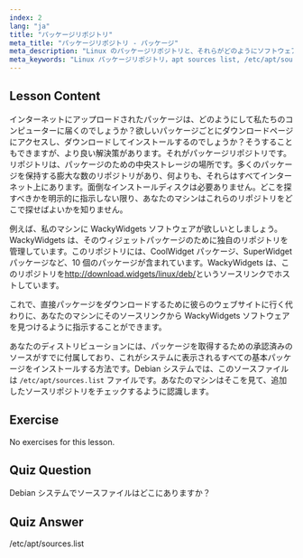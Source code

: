 ```yaml
---
index: 2
lang: "ja"
title: "パッケージリポジトリ"
meta_title: "パッケージリポジトリ - パッケージ"
meta_description: "Linux のパッケージリポジトリと、それらがどのようにソフトウェアを管理するかを学びます。簡単なインストールのために、/etc/apt/sources.list のようなパッケージソースを見つけて追加する方法を発見します。"
meta_keywords: "Linux パッケージリポジトリ，apt sources list, /etc/apt/sources.list, Linux パッケージ，Linux 初心者，Linux チュートリアル，パッケージ管理"
---
```


## Lesson Content

インターネットにアップロードされたパッケージは、どのようにして私たちのコンピューターに届くのでしょうか？欲しいパッケージごとにダウンロードページにアクセスし、ダウンロードしてインストールするのでしょうか？そうすることもできますが、より良い解決策があります。それがパッケージリポジトリです。リポジトリは、パッケージのための中央ストレージの場所です。多くのパッケージを保持する膨大な数のリポジトリがあり、何よりも、それらはすべてインターネット上にあります。面倒なインストールディスクは必要ありません。どこを探すべきかを明示的に指示しない限り、あなたのマシンはこれらのリポジトリをどこで探せばよいかを知りません。

例えば、私のマシンに WackyWidgets ソフトウェアが欲しいとしましょう。WackyWidgets は、そのウィジェットパッケージのために独自のリポジトリを管理しています。このリポジトリには、CoolWidget パッケージ、SuperWidget パッケージなど、10 個のパッケージが含まれています。WackyWidgets は、このリポジトリを<http://download.widgets/linux/deb/>というソースリンクでホストしています。

これで、直接パッケージをダウンロードするために彼らのウェブサイトに行く代わりに、あなたのマシンにそのソースリンクから WackyWidgets ソフトウェアを見つけるように指示することができます。

あなたのディストリビューションには、パッケージを取得するための承認済みのソースがすでに付属しており、これがシステムに表示されるすべての基本パッケージをインストールする方法です。Debian システムでは、このソースファイルは `/etc/apt/sources.list` ファイルです。あなたのマシンはそこを見て、追加したソースリポジトリをチェックするように認識します。

## Exercise

No exercises for this lesson.

## Quiz Question

Debian システムでソースファイルはどこにありますか？

## Quiz Answer

/etc/apt/sources.list
